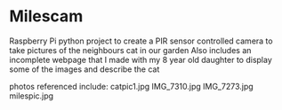 # Milescam
Raspberry Pi python project to create a PIR sensor controlled camera to take pictures of the neighbours cat in our garden
Also includes an incomplete webpage that I made with my 8 year old daughter to display some of the images and describe the cat

photos referenced include:
catpic1.jpg
IMG_7310.jpg
IMG_7273.jpg
milespic.jpg

